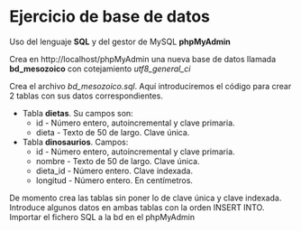 Ejercicio de base de datos
==========================

Uso del lenguaje **SQL** y del gestor de MySQL **phpMyAdmin**

Crea en http://localhost/phpMyAdmin una nueva base de datos llamada **bd_mesozoico** con cotejamiento *utf8_general_ci*

Crea el archivo *bd_mesozoico.sql*. Aquí introduciremos el código para crear 2 tablas con sus datos correspondientes.

  - Tabla **dietas**. Su campos son:
    - id - Número entero, autoincremental y clave primaria.
    - dieta - Texto de 50 de largo. Clave única.
  - Tabla **dinosaurios**. Campos:
    - id - Número entero, autoincremental y clave primaria.
    - nombre - Texto de 50 de largo. Clave única.
    - dieta_id - Número entero. Clave indexada.
    - longitud - Número entero. En centímetros.

De momento crea las tablas sin poner lo de clave única y clave indexada.
Introduce algunos datos en ambas tablas con la orden INSERT INTO.
Importar el fichero SQL a la bd en el phpMyAdmin
